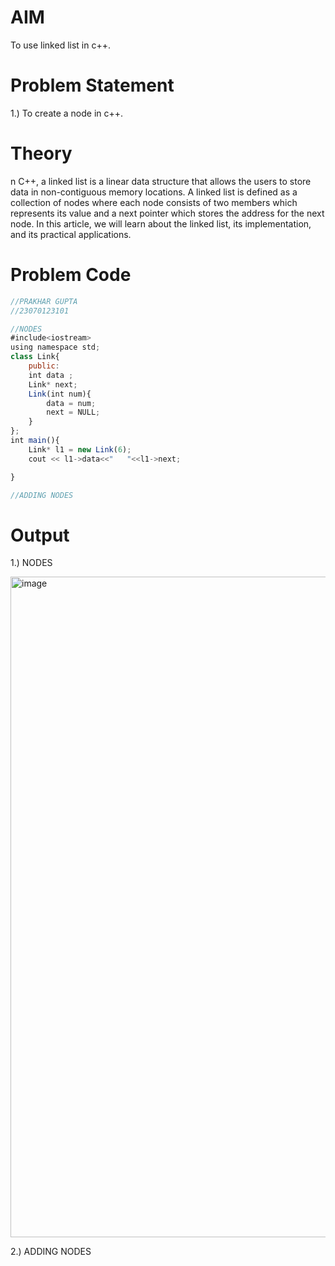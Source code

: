 # AIM
To use linked list in c++.

# Problem Statement 
1.) To create a node in c++.

# Theory 
n C++, a linked list is a linear data structure that allows the users to store data in non-contiguous memory locations. A linked list is defined as a collection of nodes where each node consists of two members which represents its value and a next pointer which stores the address for the next node. In this article, we will learn about the linked list, its implementation, and its practical applications.

# Problem Code 

```javascript
//PRAKHAR GUPTA
//23070123101

//NODES
#include<iostream>
using namespace std;
class Link{
    public:
    int data ;
    Link* next;
    Link(int num){
        data = num;
        next = NULL;
    }
};
int main(){
    Link* l1 = new Link(6);
    cout << l1->data<<"   "<<l1->next;

}

//ADDING NODES
```

# Output

1.) NODES

<img width="1057" alt="image" src="https://github.com/user-attachments/assets/1f2fcd21-b563-4b03-83c6-a75bd040c5af">

2.) ADDING NODES

